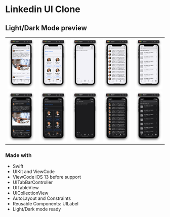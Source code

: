 # Linkedin UI Clone

## Light/Dark Mode preview

<table>
  <tbody>
   <tr>
      <td><img src="images/light_1.png" alt="Light" width="300" /></td>
      <td><img src="images/light_2.png" alt="Light" width="300" /></td>
      <td><img src="images/light_3.png" alt="Light" width="300" /></td>
      <td><img src="images/light_4.png" alt="Light" width="300" /></td>
      <td><img src="images/light_5.png" alt="Light" width="300" /></td>
    </tr>
    <tr>
      <td><img src="images/dark_1.png" alt="Dark" width="300" /></td>
      <td><img src="images/dark_2.png" alt="Dark" width="300" /></td>
      <td><img src="images/dark_3.png" alt="Dark" width="300" /></td>
      <td><img src="images/dark_4.png" alt="Dark" width="300" /></td>
      <td><img src="images/dark_5.png" alt="Dark" width="300" /></td>
    </tr>
  </tbody>
</table>

### Made with ###

- Swift
- UIKit and ViewCode
- ViewCode iOS 13 before support
- UITabBarController
- UITableView
- UICollectionView
- AutoLayout and Constraints
- Reusable Components: UILabel
- Light/Dark mode ready
